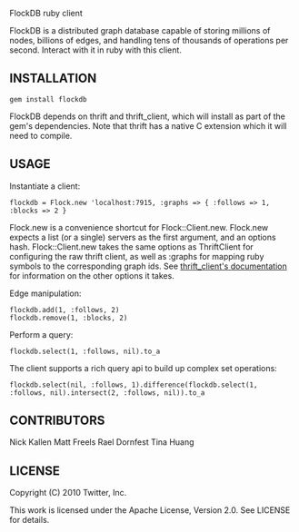 FlockDB ruby client

FlockDB is a distributed graph database capable of storing millions of
nodes, billions of edges, and handling tens of thousands of operations
per second. Interact with it in ruby with this client.


INSTALLATION
------------

    gem install flockdb

FlockDB depends on thrift and thrift_client, which will install as
part of the gem's dependencies. Note that thrift has a native C
extension which it will need to compile.


USAGE
-----

Instantiate a client:

    flockdb = Flock.new 'localhost:7915, :graphs => { :follows => 1, :blocks => 2 }

Flock.new is a convenience shortcut for Flock::Client.new. Flock.new
expects a list (or a single) servers as the first argument, and an
options hash. Flock::Client.new takes the same options as ThriftClient
for configuring the raw thrift client, as well as :graphs for mapping
ruby symbols to the corresponding graph ids. See [thrift_client's
documentation](http://github.com/fauna/thrift_client) for information
on the other options it takes.

Edge manipulation:

    flockdb.add(1, :follows, 2)
    flockdb.remove(1, :blocks, 2)

Perform a query:

    flockdb.select(1, :follows, nil).to_a

The client supports a rich query api to build up complex set operations:

    flockdb.select(nil, :follows, 1).difference(flockdb.select(1, :follows, nil).intersect(2, :follows, nil)).to_a


CONTRIBUTORS
------------

Nick Kallen
Matt Freels
Rael Dornfest
Tina Huang


LICENSE
-------

Copyright (C) 2010 Twitter, Inc.

This work is licensed under the Apache License, Version 2.0. See LICENSE for details.
